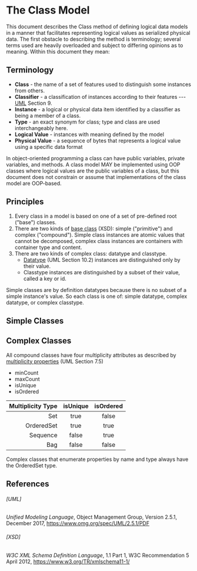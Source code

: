 # The Class Model
This document describes the Class method of defining logical data models in a manner that facilitates
representing logical values as serialized physical data. The first obstacle to describing the
method is terminology; several terms used are heavily overloaded and subject to differing
opinions as to meaning. Within this document they mean:

## Terminology

* **Class** - the name of a set of features used to distinguish some instances from others.
* **Classifier** - a classification of instances according to their features --- [UML](#uml) Section 9.  
* **Instance** - a logical or physical data item identified by a classifier as being a member of a class.
* **Type** - an exact synonym for class; type and class are used interchangeably here.
* **Logical Value** - instances with meaning defined by the model
* **Physical Value** - a sequence of bytes that represents a logical value using a specific data format

In object-oriented programming a class can have public variables, private variables, and methods.
A class model MAY be implemented using OOP classes where logical values are the public variables of a class,
but this document does not constrain or assume that implementations of the class model are OOP-based.

## Principles
1. Every class in a model is based on one of a set of pre-defined root ("base") classes.
2. There are two kinds of [base class](https://www.w3.org/TR/xmlschema11-1/#Type_Definition_Summary)
(XSD): simple ("primitive") and complex ("compound"). Simple class instances are atomic values that
cannot be decomposed, complex class instances are containers with container type and content.
3. There are two kinds of complex class: datatype and classtype.
    * [Datatype](#uml) (UML Section 10.2) instances are distinguished only by their value.
    * Classtype instances are distinguished by a subset of their value, called a key or id.

Simple classes are by definition datatypes because there is no subset of a simple instance's
value.  So each class is one of: simple datatype, complex datatype, or complex classtype.

## Simple Classes

## Complex Classes

All compound classes have four multiplicity attributes as described by [multiplicity properties](#uml) (UML Section 7.5)
* minCount
* maxCount
* isUnique
* isOrdered

| Multiplicity Type | isUnique | isOrdered |
|------------------:|:--------:|:---------:|
|               Set |   true   |   false   |
|        OrderedSet |   true   |   true    |
|          Sequence |  false   |   true    |
|               Bag |  false   |   false   |

Complex classes that enumerate properties by name and type always have the OrderedSet type.


## References
###### [UML]

*Unified Modeling Language*, Object Management Group, Version 2.5.1, December 2017,
https://www.omg.org/spec/UML/2.5.1/PDF

###### [XSD]

*W3C XML Schema Definition Language*, 1.1 Part 1, W3C Recommendation 5 April 2012,
https://www.w3.org/TR/xmlschema11-1/